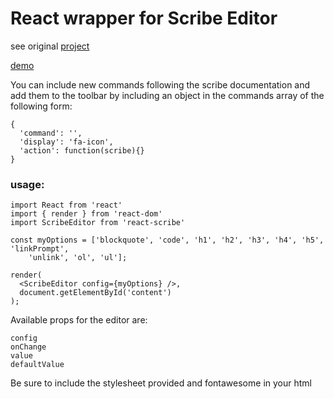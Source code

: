 # React wrapper for Scribe Editor
see original [project](https://github.com/guardian/scribe)

[demo](http://javiercf.github.io/react-scribe/)

You can include new commands following the scribe documentation and add them to the toolbar by including an object in the commands array of the following form:

```
{
  'command': '',
  'display': 'fa-icon',
  'action': function(scribe){}
}
```

### usage:

```
import React from 'react'
import { render } from 'react-dom'
import ScribeEditor from 'react-scribe'

const myOptions = ['blockquote', 'code', 'h1', 'h2', 'h3', 'h4', 'h5', 'linkPrompt',
    'unlink', 'ol', 'ul'];

render(
  <ScribeEditor config={myOptions} />,
  document.getElementById('content')
);
```

Available props for the editor are:

```
config
onChange
value
defaultValue
```

Be sure to include the stylesheet provided and fontawesome in your html

